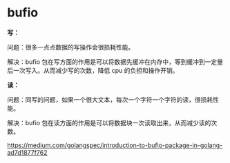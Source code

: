 # bufio

**写：**

问题：很多一点点数据的写操作会很损耗性能。

解决：bufio 包在写方面的作用是可以将数据先缓冲在内存中，等到缓冲到一定量后一次写入。从而减少写的次数，降低 cpu 的负担和操作开销。

**读：**

问题：同写的问题，如果一个很大文本，每次一个字符一个字符的读，很损耗性能。

解决：bufio 包在读方面的作用是可以将数据块一次读取出来，从而减少读的次数。

https://medium.com/golangspec/introduction-to-bufio-package-in-golang-ad7d1877f762